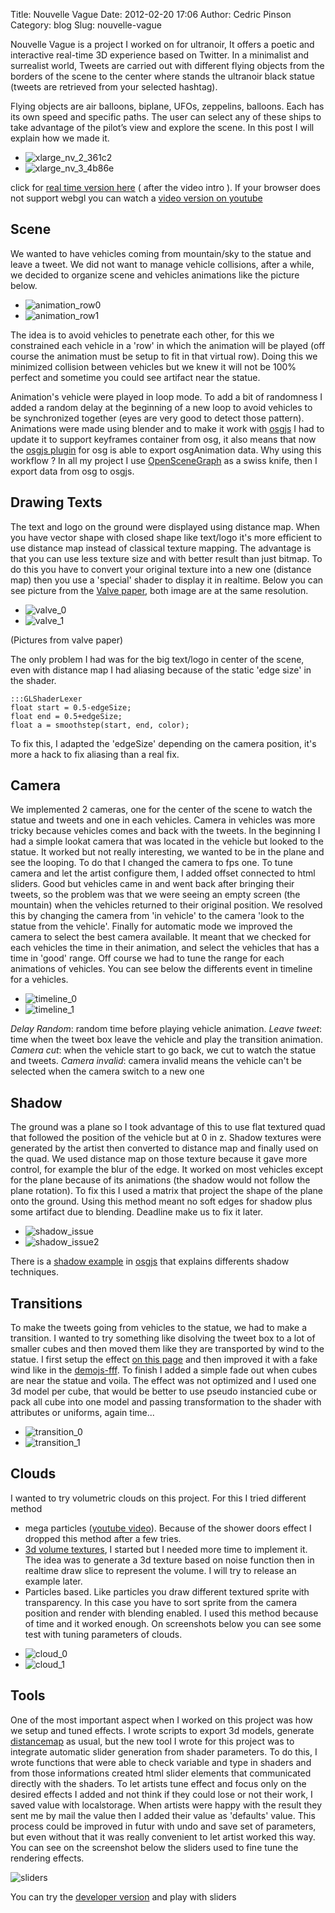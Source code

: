 Title: Nouvelle Vague
Date: 2012-02-20 17:06
Author: Cedric Pinson
Category: blog
Slug: nouvelle-vague

Nouvelle Vague is a project I worked on for ultranoir, It offers a
poetic and interactive real-time 3D experience based on Twitter. In a
minimalist and surrealist world, Tweets are carried out with different
flying objects from the borders of the scene to the center where stands
the ultranoir black statue (tweets are retrieved from your selected
hashtag).

Flying objects are air balloons, biplane, UFOs, zeppelins, balloons.
Each has its own speed and specific paths. The user can select any of
these ships to take advantage of the pilot’s view and explore the scene.
In this post I will explain how we made it.

-   ![](media/2012/01/xlarge_nv_2_361c2.jpg "xlarge_nv_2_361c2")
-   ![](media/2012/01/xlarge_nv_3_4b86e.jpg "xlarge_nv_3_4b86e")

click for [real time version here](http://nouvellevague.ultranoir.com/)
( after the video intro ). If your browser does not support webgl you
can watch a [video version on youtube](http://youtu.be/HxUwJ_iPdNc)

Scene
-----

We wanted to have vehicles coming from mountain/sky to the statue and
leave a tweet. We did not want to manage vehicle collisions, after a
while, we decided to organize scene and vehicles animations like the
picture below.

-   ![](media/2012/01/animation_row0.jpg "animation_row0")
-   ![](media/2012/01/animation_row1.jpg "animation_row1")

The idea is to avoid vehicles to penetrate each other, for this we
constrained each vehicle in a 'row' in which the animation will be
played (off course the animation must be setup to fit in that virtual
row). Doing this we minimized collision between vehicles but we knew it
will not be 100% perfect and sometime you could see artifact near the
statue.

Animation's vehicle were played in loop mode. To add a bit of randomness
I added a random delay at the beginning of a new loop to avoid vehicles
to be synchronized together (eyes are very good to detect those
pattern).
Animations were made using blender and to make it work with
[osgjs](http://osgjs.org/) I had to update it to support keyframes
container from osg, it also means that now the [osgjs
plugin](http://osgjs.org/tools/) for osg is able to export osgAnimation
data. Why using this workflow ? In all my project I use
[OpenSceneGraph](https://github.com/openscenegraph/osg) as a swiss
knife, then I export data from osg to osgjs.

Drawing Texts
-------------

The text and logo on the ground were displayed using distance map. When
you have vector shape with closed shape like text/logo it's more
efficient to use distance map instead of classical texture mapping. The
advantage is that you can use less texture size and with better result
than just bitmap. To do this you have to convert your original texture
into a new one (distance map) then you use a 'special' shader to display
it in realtime. Below you can see picture from the [Valve
paper](http://www.valvesoftware.com/publications/2007/SIGGRAPH2007_AlphaTestedMagnification.pdf),
both image are at the same resolution.

-   ![](media/2012/01/valve_0.png "valve_0")
-   ![](media/2012/01/valve_12.png "valve_1")

(Pictures from valve paper)

The only problem I had was for the big text/logo in center of the scene,
even with distance map I had aliasing because of the static 'edge size'
in the shader.

    :::GLShaderLexer
    float start = 0.5-edgeSize;
    float end = 0.5+edgeSize;
    float a = smoothstep(start, end, color);

To fix this, I adapted the 'edgeSize' depending on the camera position,
it's more a hack to fix aliasing than a real fix.

Camera
------

We implemented 2 cameras, one for the center of the scene to watch the
statue and tweets and one in each vehicles. Camera in vehicles was more
tricky because vehicles comes and back with the tweets. In the beginning
I had a simple lookat camera that was located in the vehicle but looked
to the statue. It worked but not really interesting, we wanted to be in
the plane and see the looping. To do that I changed the camera to fps
one. To tune camera and let the artist configure them, I added offset
connected to html sliders.
Good but vehicles came in and went back after bringing their tweets, so
the problem was that we were seeing an empty screen (the mountain) when
the vehicles returned to their original position. We resolved this by
changing the camera from 'in vehicle' to the camera 'look to the statue
from the vehicle'.
Finally for automatic mode we improved the camera to select the best
camera available. It meant that we checked for each vehicles the time in
their animation, and select the vehicles that has a time in 'good'
range. Off course we had to tune the range for each animations of
vehicles. You can see below the differents event in timeline for a
vehicles.

-   ![](media/2012/02/timeline_0.jpg "timeline_0")
-   ![](media/2012/02/timeline_1.jpg "timeline_1")

*Delay Random*: random time before playing vehicle animation.
*Leave tweet*: time when the tweet box leave the vehicle and play the
transition animation.
*Camera cut*: when the vehicle start to go back, we cut to watch the
statue and tweets.
*Camera invalid*: camera invalid means the vehicle can't be selected
when the camera switch to a new one

Shadow
------

The ground was a plane so I took advantage of this to use flat textured
quad that followed the position of the vehicle but at 0 in z. Shadow
textures were generated by the artist then converted to distance map and
finally used on the quad. We used distance map on those texture because
it gave more control, for example the blur of the edge. It worked on
most vehicles except for the plane because of its animations (the shadow
would not follow the plane rotation). To fix this I used a matrix that
project the shape of the plane onto the ground. Using this method meant
no soft edges for shadow plus some artifact due to blending. Deadline
make us to fix it later.

-   ![](media/2012/01/shadow_issue.jpg "shadow_issue")
-   ![](media/2012/01/shadow_issue2.jpg "shadow_issue2")

There is a [shadow
example](http://osgjs.org/osgjs/examples/shadow/index.html) in
[osgjs](http://osgjs.org/) that explains differents shadow techniques.

Transitions
-----------

To make the tweets going from vehicles to the statue, we had to make a
transition. I wanted to try something like disolving the tweet box to a
lot of smaller cubes and then moved them like they are transported by
wind to the statue.
I first setup the effect [on this
page](http://osgjs.org/osgjs/examples/cubemotion/) and then improved it
with a fake wind like in the
[demojs-fff](demo/demojs-fff/). To finish I added a
simple fade out when cubes are near the statue and voila.
The effect was not optimized and I used one 3d model per cube, that
would be better to use pseudo instancied cube or pack all cube into one
model and passing transformation to the shader with attributes or
uniforms, again time...

-   ![](media/2012/01/transition_0.jpg "transition_0")
-   ![](media/2012/01/transition_1.jpg "transition_1")

Clouds
------

I wanted to try volumetric clouds on this project. For this I tried
different method

-   mega particles ([youtube
    video](http://www.youtube.com/watch?v=3QqD26SXWDc)). Because of the
    shower doors effect I dropped this method after a few tries.
-   [3d volume
    textures](http://http.developer.nvidia.com/GPUGems/gpugems_ch39.html),
    I started but I needed more time to implement it. The idea was to
    generate a 3d texture based on noise function then in realtime draw
    slice to represent the volume. I will try to release an example
    later.
-   Particles based. Like particles you draw different textured sprite
    with transparency. In this case you have to sort sprite from the
    camera position and render with blending enabled. I used this method
    because of time and it worked enough. On screenshots below you can
    see some test with tuning parameters of clouds.

<!-- -->

-   ![](media/2012/01/cloud_0.jpg "cloud_0")
-   ![](media/2012/01/cloud_1.jpg "cloud_1")

Tools
-----

One of the most important aspect when I worked on this project was how
we setup and tuned effects. I wrote scripts to export 3d models,
generate
[distancemap](https://github.com/cedricpinson/DistanceMapGenerator) as
usual, but the new tool I wrote for this project was to integrate
automatic slider generation from shader parameters. To do this, I wrote
functions that were able to check variable and type in shaders and from
those informations created html slider elements that communicated
directly with the shaders. To let artists tune effect and focus only on
the desired effects I added and not think if they could lose or not
their work, I saved value with localstorage. When artists were happy
with the result they sent me by mail the value then I added their value
as 'defaults' value. This process could be improved in futur with undo
and save set of parameters, but even without that it was really
convenient to let artist worked this way. You can see on the screenshot
below the sliders used to fine tune the rendering effects.

![](media/2012/01/sliders.jpg "sliders")

You can try the [developer
version](demo/nouvellevague/) and play with sliders
